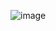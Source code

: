 ![image](https://user-images.githubusercontent.com/57319180/155514791-4f5a28b4-2282-483d-86c4-8d2c9beaf11a.png)

